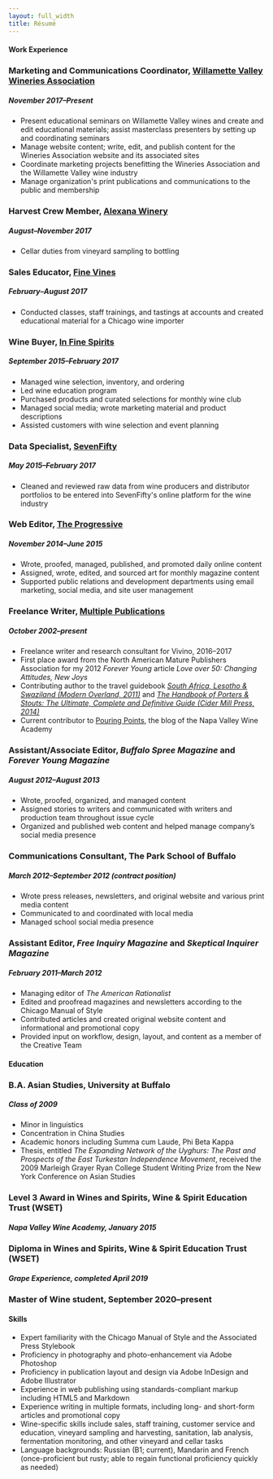 ```yaml
---
layout: full_width
title: Résumé
---
```


#### Work Experience

### Marketing and Communications Coordinator, [Willamette Valley Wineries Association](http://willamettewines.com/)

##### November 2017–Present

* Present educational seminars on Willamette Valley wines and create and edit educational materials; assist masterclass presenters by setting up and coordinating seminars
* Manage website content; write, edit, and publish content for the Wineries Association website and its associated sites
* Coordinate marketing projects benefitting the Wineries Association and the Willamette Valley wine industry
* Manage organization's print publications and communications to the public and membership

### Harvest Crew Member, [Alexana Winery](https://www.alexanawinery.com/)

##### August–November 2017

* Cellar duties from vineyard sampling to bottling

### Sales Educator, [Fine Vines](http://www.finevines.com/)

##### February–August 2017

* Conducted classes, staff trainings, and tastings at accounts and created educational material for a Chicago wine importer

### Wine Buyer, [In Fine Spirits](http://www.infinespirits.com)

##### September 2015–February 2017

* Managed wine selection, inventory, and ordering
* Led wine education program
* Purchased products and curated selections for monthly wine club 
* Managed social media; wrote marketing material and product descriptions 
* Assisted customers with wine selection and event planning

### Data Specialist, [SevenFifty](http://www.sevenfifty.com)

##### May 2015–February 2017

* Cleaned and reviewed raw data from wine producers and distributor portfolios to be entered into SevenFifty's online platform for the wine industry

### Web Editor, [The Progressive](http://www.progressive.org)

##### November 2014–June 2015

* Wrote, proofed, managed, published, and promoted daily online content
* Assigned, wrote, edited, and sourced art for monthly magazine content
* Supported public relations and development departments using email marketing, social media, and site user management

### Freelance Writer, [Multiple Publications](/writing.html)

##### October 2002–present

* Freelance writer and research consultant for Vivino, 2016–2017
* First place award from the North American Mature Publishers Association for my 2012 _Forever Young_ article _Love over 50: Changing Attitudes, New Joys_
* Contributing author to the travel guidebook [_South Africa, Lesotho & Swaziland (Modern Overland, 2011)_](http://www.modernoverland.com/store/index.php/south-africa-lesotho-swaziland.html) and [_The Handbook of Porters & Stouts: The Ultimate, Complete and Definitive Guide (Cider Mill Press, 2014)_](http://www.simonandschuster.com/books/The-Handbook-of-Porters-Stouts/Cider-Mill-Press/9781604334777)
* Current contributor to [Pouring Points](https://napavalleywineacademy.com/blog/), the blog of the Napa Valley Wine Academy

### Assistant/Associate Editor, _Buffalo Spree Magazine_ and _Forever Young Magazine_

##### August 2012–August 2013

* Wrote, proofed, organized, and managed content
* Assigned stories to writers and communicated with writers and production team throughout issue cycle
* Organized and published web content and helped manage company’s social media presence

### Communications Consultant, The Park School of Buffalo

##### March 2012–September 2012 (contract position)

* Wrote press releases, newsletters, and original website and various print media content
* Communicated to and coordinated with local media
* Managed school social media presence

### Assistant Editor, _Free Inquiry Magazine_ and _Skeptical Inquirer Magazine_

##### February 2011–March 2012

* Managing editor of _The American Rationalist_
* Edited and proofread magazines and newsletters according to the Chicago Manual of Style
* Contributed articles and created original website content and informational and promotional copy
* Provided input on workflow, design, layout, and content as a member of the Creative Team

#### Education

### B.A. Asian Studies, University at Buffalo

##### Class of 2009

* Minor in linguistics
* Concentration in China Studies
* Academic honors including Summa cum Laude, Phi Beta Kappa
* Thesis, entitled _The Expanding Network of the Uyghurs: The Past and Prospects of the East Turkestan Independence Movement_, received the 2009 Marleigh Grayer Ryan College Student Writing Prize from the New York Conference on Asian Studies

### Level 3 Award in Wines and Spirits, Wine & Spirit Education Trust (WSET)

##### Napa Valley Wine Academy, January 2015

### Diploma in Wines and Spirits, Wine & Spirit Education Trust (WSET)

##### Grape Experience, completed April 2019

### Master of Wine student, September 2020–present

#### Skills

* Expert familiarity with the Chicago Manual of Style and the Associated Press Stylebook
* Proficiency in photography and photo-enhancement via Adobe Photoshop
* Proficiency in publication layout and design via Adobe InDesign and Adobe Illustrator
* Experience in web publishing using standards-compliant markup including HTML5 and Markdown
* Experience writing in multiple formats, including long- and short-form articles and promotional copy
* Wine-specific skills include sales, staff training, customer service and education, vineyard sampling and harvesting, sanitation, lab analysis, fermentation monitoring, and other vineyard and cellar tasks
* Language backgrounds: Russian (B1; current), Mandarin and French (once-proficient but rusty; able to regain functional proficiency quickly as needed)